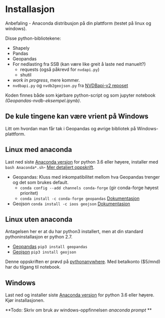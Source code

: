 
# Installasjon

Anbefaling - Anaconda distribusjon på din plattform (testet på linux og windows). 

Disse python-bibliotekene: 

* Shapely
* Pandas
* Geopandas
* For nedlasting fra SSB (kan være like greit å laste ned manuelt?) 
    * requests (også påkrevd for ```nvdapi.py```)
    * shutil 
* *work in progress*, mere kommer.
* ```nvdbapi.py``` og ```nvdb2geojson.py``` fra [NVDBapi-v2 reposet](https://github.com/LtGlahn/nvdbapi-V2)

Koden finnes både som kjørbare python-script og som jupyter notebook _(Geopandas-nvdb-eksempel.ipynb)_. 

## De kule tingene kan være vrient på Windows

Litt om hvordan man får tak i Geopandas og øvrige bibliotek på Windows-plattform. 



## Linux med anaconda

Last ned siste [Anaconda versjon](https://www.anaconda.com/download/#linux) for python 3.6 eller høyere, installer med ```bash Anaconda*.sh```- [Mer detaljert oppskrift](https://www.digitalocean.com/community/tutorials/how-to-install-the-anaconda-python-distribution-on-ubuntu-16-04). 

* Geopandas: Kluss med inkompatibilitet mellom hva Geopandas trenger og det som brukes default. 
  * ```conda config --add channels conda-forge``` (gir conda-forge høyest prioritet)
  * ```conda install -c conda-forge geopandas``` [Dokumentasjon](http://geopandas.org/install.html#installing-geopandas)
* Geojson ```conda install -c ioos geojson``` [Dokumentasjon](https://pypi.python.org/pypi/geojson)

## Linux uten anaconda

Antagelsen her er at du har python3 installert, men at din standard pythoninstallasjon er python 2.7.

* [Geopandas](http://geopandas.org/) ```pip3 install geopandas```
* [Geojson](https://pypi.python.org/pypi/geojson) ```pip3 install geojson```

Denne oppskriften er prøvd på [pythonanywhere](https://pythonanywhere.com). Med betalkonto ($5/mnd) har du tilgang til notebook. 

## Windows 

Last ned og installer siste [Anaconda versjon](https://www.anaconda.com/download) for python 3.6 eller høyere. Kjør installasjonen. 

**Todo: Skriv om bruk av windows-oppfinnelsen _anaconda prompt_ **
